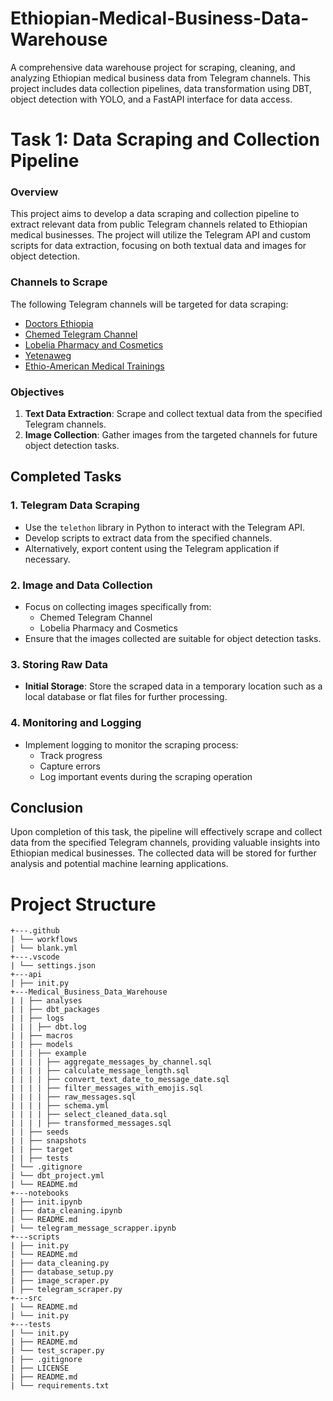 # Ethiopian-Medical-Business-Data-Warehouse

A comprehensive data warehouse project for scraping, cleaning, and analyzing Ethiopian medical business data from Telegram channels. This project includes data collection pipelines, data transformation using DBT, object detection with YOLO, and a FastAPI interface for data access.


# **Task 1: Data Scraping and Collection Pipeline**
### **Overview**
This project aims to develop a data scraping and collection pipeline to extract relevant data from public Telegram channels related to Ethiopian medical businesses. The project will utilize the Telegram API and custom scripts for data extraction, focusing on both textual data and images for object detection.

### **Channels to Scrape**
The following Telegram channels will be targeted for data scraping:

- [Doctors Ethiopia](https://t.me/DoctorsET)
- [Chemed Telegram Channel](https://t.me/Chemed)
- [Lobelia Pharmacy and Cosmetics](https://t.me/lobelia4cosmetics)
- [Yetenaweg](https://t.me/yetenaweg)
- [Ethio-American Medical Trainings](https://t.me/EAHCI)

### Objectives
1. **Text Data Extraction**: Scrape and collect textual data from the specified Telegram channels.
2. **Image Collection**: Gather images from the targeted channels for future object detection tasks.

## **Completed Tasks**

### 1. **Telegram Data Scraping**
- Use the `telethon` library in Python to interact with the Telegram API.
- Develop scripts to extract data from the specified channels.
- Alternatively, export content using the Telegram application if necessary.

### 2. **Image and Data Collection**
- Focus on collecting images specifically from:
  - Chemed Telegram Channel
  - Lobelia Pharmacy and Cosmetics
- Ensure that the images collected are suitable for object detection tasks.

### 3. **Storing Raw Data**
- **Initial Storage**: Store the scraped data in a temporary location such as a local database or flat files for further processing.

### 4. **Monitoring and Logging**
- Implement logging to monitor the scraping process:
  - Track progress
  - Capture errors
  - Log important events during the scraping operation


## **Conclusion**
Upon completion of this task, the pipeline will effectively scrape and collect data from the specified Telegram channels, providing valuable insights into Ethiopian medical businesses. The collected data will be stored for further analysis and potential machine learning applications.


# Project Structure

```
+---.github
| └── workflows
| └── blank.yml
+---.vscode
| └── settings.json
+---api
| ├── init.py
+---Medical_Business_Data_Warehouse
| | ├── analyses
| | ├── dbt_packages
| | ├── logs
| | | ├── dbt.log
| | ├── macros
| | ├── models
| | | ├── example
| | | | ├── aggregate_messages_by_channel.sql
| | | | ├── calculate_message_length.sql
| | | | ├── convert_text_date_to_message_date.sql
| | | | ├── filter_messages_with_emojis.sql
| | | | ├── raw_messages.sql
| | | | ├── schema.yml
| | | | ├── select_cleaned_data.sql
| | | | ├── transformed_messages.sql
| | ├── seeds
| | ├── snapshots
| | ├── target
| | ├── tests
| └── .gitignore
| └── dbt_project.yml
| └── README.md
+---notebooks
| ├── init.ipynb
| ├── data_cleaning.ipynb
| └── README.md
| └── telegram_message_scrapper.ipynb
+---scripts
| ├── init.py
| └── README.md
| ├── data_cleaning.py
| ├── database_setup.py
| ├── image_scraper.py
| ├── telegram_scraper.py
+---src
| └── README.md
| └── init.py
+---tests
| └── init.py
| ├── README.md
| └── test_scraper.py
| ├── .gitignore
| ├── LICENSE
| ├── README.md
| └── requirements.txt
```